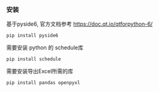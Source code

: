 ### 安装

基于pyside6, 官方文档参考 https://doc.qt.io/qtforpython-6/
```
pip install pyside6
```
需要安装 python 的 schedule库
```
pip install schedule
```
需要安装导出Excel所需的库
```
pip install pandas openpyxl
```
